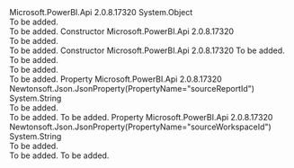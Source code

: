 <Type Name="SourceReport" FullName="Microsoft.PowerBI.Api.V2.Models.SourceReport">
  <TypeSignature Language="C#" Value="public class SourceReport" />
  <TypeSignature Language="ILAsm" Value=".class public auto ansi beforefieldinit SourceReport extends System.Object" />
  <TypeSignature Language="DocId" Value="T:Microsoft.PowerBI.Api.V2.Models.SourceReport" />
  <TypeSignature Language="VB.NET" Value="Public Class SourceReport" />
  <TypeSignature Language="F#" Value="type SourceReport = class" />
  <AssemblyInfo>
    <AssemblyName>Microsoft.PowerBI.Api</AssemblyName>
    <AssemblyVersion>2.0.8.17320</AssemblyVersion>
  </AssemblyInfo>
  <Base>
    <BaseTypeName>System.Object</BaseTypeName>
  </Base>
  <Interfaces />
  <Docs>
    <summary>To be added.</summary>
    <remarks>To be added.</remarks>
  </Docs>
  <Members>
    <Member MemberName=".ctor">
      <MemberSignature Language="C#" Value="public SourceReport ();" />
      <MemberSignature Language="ILAsm" Value=".method public hidebysig specialname rtspecialname instance void .ctor() cil managed" />
      <MemberSignature Language="DocId" Value="M:Microsoft.PowerBI.Api.V2.Models.SourceReport.#ctor" />
      <MemberSignature Language="VB.NET" Value="Public Sub New ()" />
      <MemberType>Constructor</MemberType>
      <AssemblyInfo>
        <AssemblyName>Microsoft.PowerBI.Api</AssemblyName>
        <AssemblyVersion>2.0.8.17320</AssemblyVersion>
      </AssemblyInfo>
      <Parameters />
      <Docs>
        <summary>To be added.</summary>
        <remarks>To be added.</remarks>
      </Docs>
    </Member>
    <Member MemberName=".ctor">
      <MemberSignature Language="C#" Value="public SourceReport (string sourceReportId = null, string sourceWorkspaceId = null);" />
      <MemberSignature Language="ILAsm" Value=".method public hidebysig specialname rtspecialname instance void .ctor(string sourceReportId, string sourceWorkspaceId) cil managed" />
      <MemberSignature Language="DocId" Value="M:Microsoft.PowerBI.Api.V2.Models.SourceReport.#ctor(System.String,System.String)" />
      <MemberSignature Language="VB.NET" Value="Public Sub New (Optional sourceReportId As String = null, Optional sourceWorkspaceId As String = null)" />
      <MemberSignature Language="F#" Value="new Microsoft.PowerBI.Api.V2.Models.SourceReport : string * string -&gt; Microsoft.PowerBI.Api.V2.Models.SourceReport" Usage="new Microsoft.PowerBI.Api.V2.Models.SourceReport (sourceReportId, sourceWorkspaceId)" />
      <MemberType>Constructor</MemberType>
      <AssemblyInfo>
        <AssemblyName>Microsoft.PowerBI.Api</AssemblyName>
        <AssemblyVersion>2.0.8.17320</AssemblyVersion>
      </AssemblyInfo>
      <Parameters>
        <Parameter Name="sourceReportId" Type="System.String" />
        <Parameter Name="sourceWorkspaceId" Type="System.String" />
      </Parameters>
      <Docs>
        <param name="sourceReportId">To be added.</param>
        <param name="sourceWorkspaceId">To be added.</param>
        <summary>To be added.</summary>
        <remarks>To be added.</remarks>
      </Docs>
    </Member>
    <Member MemberName="SourceReportId">
      <MemberSignature Language="C#" Value="public string SourceReportId { get; set; }" />
      <MemberSignature Language="ILAsm" Value=".property instance string SourceReportId" />
      <MemberSignature Language="DocId" Value="P:Microsoft.PowerBI.Api.V2.Models.SourceReport.SourceReportId" />
      <MemberSignature Language="VB.NET" Value="Public Property SourceReportId As String" />
      <MemberSignature Language="F#" Value="member this.SourceReportId : string with get, set" Usage="Microsoft.PowerBI.Api.V2.Models.SourceReport.SourceReportId" />
      <MemberType>Property</MemberType>
      <AssemblyInfo>
        <AssemblyName>Microsoft.PowerBI.Api</AssemblyName>
        <AssemblyVersion>2.0.8.17320</AssemblyVersion>
      </AssemblyInfo>
      <Attributes>
        <Attribute>
          <AttributeName>Newtonsoft.Json.JsonProperty(PropertyName="sourceReportId")</AttributeName>
        </Attribute>
      </Attributes>
      <ReturnValue>
        <ReturnType>System.String</ReturnType>
      </ReturnValue>
      <Docs>
        <summary>To be added.</summary>
        <value>To be added.</value>
        <remarks>To be added.</remarks>
      </Docs>
    </Member>
    <Member MemberName="SourceWorkspaceId">
      <MemberSignature Language="C#" Value="public string SourceWorkspaceId { get; set; }" />
      <MemberSignature Language="ILAsm" Value=".property instance string SourceWorkspaceId" />
      <MemberSignature Language="DocId" Value="P:Microsoft.PowerBI.Api.V2.Models.SourceReport.SourceWorkspaceId" />
      <MemberSignature Language="VB.NET" Value="Public Property SourceWorkspaceId As String" />
      <MemberSignature Language="F#" Value="member this.SourceWorkspaceId : string with get, set" Usage="Microsoft.PowerBI.Api.V2.Models.SourceReport.SourceWorkspaceId" />
      <MemberType>Property</MemberType>
      <AssemblyInfo>
        <AssemblyName>Microsoft.PowerBI.Api</AssemblyName>
        <AssemblyVersion>2.0.8.17320</AssemblyVersion>
      </AssemblyInfo>
      <Attributes>
        <Attribute>
          <AttributeName>Newtonsoft.Json.JsonProperty(PropertyName="sourceWorkspaceId")</AttributeName>
        </Attribute>
      </Attributes>
      <ReturnValue>
        <ReturnType>System.String</ReturnType>
      </ReturnValue>
      <Docs>
        <summary>To be added.</summary>
        <value>To be added.</value>
        <remarks>To be added.</remarks>
      </Docs>
    </Member>
  </Members>
</Type>